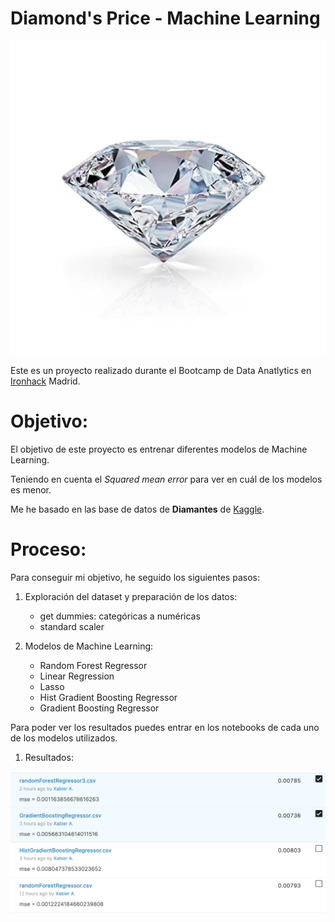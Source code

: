 # Diamond's Price - Machine Learning

![Diamante](/images/diamante.png)
 

Este es un proyecto realizado durante el Bootcamp de Data Anatlytics en [Ironhack](https://www.ironhack.com/es/data-analytics) Madrid.

# Objetivo:

El objetivo de este proyecto es entrenar diferentes modelos de Machine Learning. 

Teniendo en cuenta el *Squared mean error* para ver en cuál de los modelos es menor.

Me he basado en las base de datos de
**Diamantes** de [Kaggle](https://www.kaggle.com). 



# Proceso:
Para conseguir mi objetivo, he seguido los siguientes pasos:

1. Exploración del dataset y preparación de los datos:

    * get dummies: categóricas a numéricas
    * standard scaler

2. Modelos de Machine Learning:
    - Random Forest Regressor
    - Linear Regression
    - Lasso
    - Hist Gradient Boosting Regressor
    - Gradient Boosting Regressor

Para poder ver los resultados puedes entrar en los notebooks de cada uno de los modelos utilizados.

1. Resultados:
   
   
  ![Resultados](/images/results.png)
 

